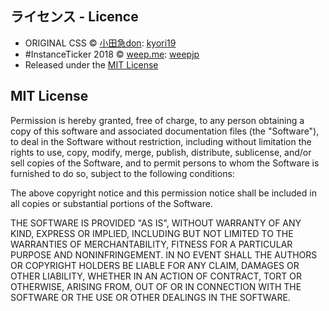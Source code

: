 ## ライセンス - Licence
- ORIGINAL CSS © [小田急don](https://odakyu.app/about): [kyori19](https://github.com/kyori19)
- #InstanceTicker 2018 © [weep.me](https://weep.me/about): [weepjp](https://github.com/weepjp)
- Released under the [MIT License](https://opensource.org/licenses/mit-license.php)


## MIT License
Permission is hereby granted, free of charge, to any person obtaining a copy of this software and associated documentation files (the "Software"), to deal in the Software without restriction, including without limitation the rights to use, copy, modify, merge, publish, distribute, sublicense, and/or sell copies of the Software, and to permit persons to whom the Software is furnished to do so, subject to the following conditions:

The above copyright notice and this permission notice shall be included in all copies or substantial portions of the Software.

THE SOFTWARE IS PROVIDED "AS IS", WITHOUT WARRANTY OF ANY KIND, EXPRESS OR IMPLIED, INCLUDING BUT NOT LIMITED TO THE WARRANTIES OF MERCHANTABILITY, FITNESS FOR A PARTICULAR PURPOSE AND NONINFRINGEMENT. IN NO EVENT SHALL THE AUTHORS OR COPYRIGHT HOLDERS BE LIABLE FOR ANY CLAIM, DAMAGES OR OTHER LIABILITY, WHETHER IN AN ACTION OF CONTRACT, TORT OR OTHERWISE, ARISING FROM, OUT OF OR IN CONNECTION WITH THE SOFTWARE OR THE USE OR OTHER DEALINGS IN THE SOFTWARE.
